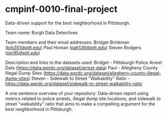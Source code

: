 # cmpinf-0010-final-project
Data-driven support for the best neighborhood in Pittsburgh.

Team name:
    Burgh Data Detectives
    
Team members and their email addresses:
    Bridget Brinkman (brb351@pitt.edu)
    Paul Homan (pah126@pitt.edu)
    Steven Rodgers (ser95@pitt.edu)
    
Description and links to the datasets used:
    Bridget - Pittsburgh Police Arrest Data (https://data.wprdc.org/dataset/arrest-data)
    Paul - Allegheny County Illegal Dump Sites (https://data.wprdc.org/dataset/allegheny-county-illegal-dump-sites)
    Steven - Sidewalk to Street "Walkability" Ratio - https://data.wprdc.org/dataset/sidewalk-to-street-walkability-ratio

A one sentence overview of your repository:
    Data-driven report using metrics related to police arrests, illegal dump site locations, and sidewalk to street "walkability" ratio that aims to make a compelling argument for the best neighborhood in Pittsburgh.